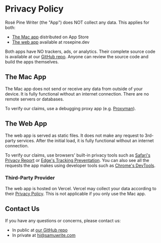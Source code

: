# Privacy Policy

Rosé Pine Writer (the "App") does NOT collect any data.
This applies for both:

- [The Mac app][mac] distributed on App Store
- [The web app][web] available at rosepine.dev

[mac]: https://apps.apple.com/app/samuwrite/id1629628152
[web]: https://app.rosepine.dev

Both apps have NO trackers, ads, or analytics.
Their complete source code is available at our [GitHub repo][repo].
Anyone can review the source code and build the apps themselves.

[repo]: https://github.com/thien-do/rosepine.dev

## The Mac App

The Mac app does not send or receive any data from outside of your device.
It is fully functional without an internet connection.
There are no remote servers or databases.

To verify our claims, use a debugging proxy app (e.g. [Proxyman]).

[proxyman]: https://proxyman.io/

## The Web App

The web app is served as static files.
It does not make any request to 3rd-party services.
After the initial load, it is fully functional without an internet connection.

To verify our claims, use browsers' built-in privacy tools such as
[Safari's Privacy Report][safari] or
[Edge's Tracking Preventation][edge].
You can also see all the requests the app makes using developer tools such as
[Chrome's DevTools][chrome].

[safari]: https://support.apple.com/guide/safari/ibrw35004465/mac
[edge]: https://docs.microsoft.com/microsoft-edge/web-platform/tracking-prevention
[chrome]: https://developer.chrome.com/docs/devtools/

### Third-Party Provider

The web app is hosted on Vercel.
Vercel may collect your data according to their [Privacy Policy][vercel].
This is not applicable if you only use the Mac app.

[vercel]: https://vercel.com/legal/privacy-policy

## Contact Us

If you have any questions or concerns, please contact us:

- In public at [our GitHub repo][repo]
- In private at hi@samuwrite.com
